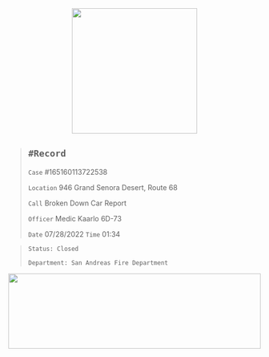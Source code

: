 <div align="center">
<img width="250" height="auto" src="https://forum.nes-newlife.de/wcf/image-proxy/?key=f0c867469b101ad75cd2f12f2b055a36eb57b55bdaaa536c7a77576c58b9ae87-aHR0cHM6Ly9pLmliYi5jby9zYndMVFZYL1l1WHRjVDIucG5n" />
</div>

> `#Record`
> ---
> `Case` #165160113722538
>
> `Location` 946 Grand Senora Desert, Route 68
>
> `Call` Broken Down Car Report 
>
> `Officer` Medic Kaarlo 6D-73
>
> `Date` 07/28/2022 `Time` 01:34

> `Status: Closed`
>
>  `Department: San Andreas Fire Department`

<img width="100%" height="150" src="https://forum.cfx.re/uploads/default/original/4X/5/8/b/58b4d52ead22d7dcfc1b52342d1dc812e46373b8.png" />
